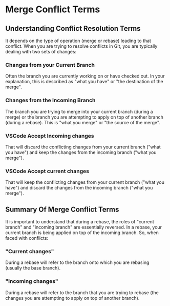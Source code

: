 # Merge Conflict Terms

## Understanding Conflict Resolution Terms

It depends on the type of operation (merge or rebase) leading to that conflict.
When you are trying to resolve conflicts in Git, you are typically dealing with two sets of changes:

### Changes from your Current Branch

Often the branch you are currently working on or have checked out. In your explanation, this is described as "what you have" or "the destination of the merge".

### Changes from the Incoming Branch

The branch you are trying to merge into your current branch (during a merge) or the branch you are attempting to apply on top of another branch (during a rebase). This is "what you merge" or "the source of the merge".

### VSCode Accept Incoming changes

That will discard the conflicting changes from your current branch ("what you have") and keep the changes from the incoming branch ("what you merge").

### VSCode Accept current changes

That will keep the conflicting changes from your current branch ("what you have") and discard the changes from the incoming branch ("what you merge").

## Summary Of Merge Conflict Terms

It is important to understand that during a rebase, the roles of "current branch" and "incoming branch" are essentially reversed. In a rebase, your current branch is being applied on top of the incoming branch. So, when faced with conflicts:

### "Current changes"

During a rebase will refer to the branch onto which you are rebasing (usually the base branch).

### "Incoming changes"

During a rebase will refer to the branch that you are trying to rebase (the changes you are attempting to apply on top of another branch).
